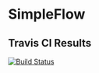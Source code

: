 # SimpleFlow

## Travis CI Results

[![Build Status](https://travis-ci.com/graysonm23/SimpleFlow.svg?branch=master)](https://travis-ci.com/graysonm23/SimpleFlow)
